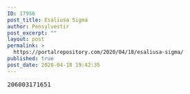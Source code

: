 ```yaml
---
ID: 17956
post_title: Esaliusa Sigma
author: Pensylvestir
post_excerpt: ""
layout: post
permalink: >
  https://portalrepository.com/2020/04/18/esaliusa-sigma/
published: true
post_date: 2020-04-18 19:42:35
---
```

<pre>206003171651</pre>